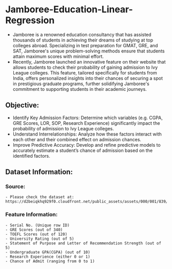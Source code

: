 # Jamboree-Education-Linear-Regression
- Jamboree is a renowned education consultancy that has assisted thousands of students in achieving their dreams of studying at top colleges abroad. Specializing in test preparation for GMAT, GRE, and SAT, Jamboree's unique problem-solving methods ensure that students attain maximum scores with minimal effort.
- Recently, Jamboree launched an innovative feature on their website that allows students to check their probability of gaining admission to Ivy League colleges. This feature, tailored specifically for students from India, offers personalized insights into their chances of securing a spot in prestigious graduate programs, further solidifying Jamboree's commitment to supporting students in their academic journeys.
## Objective:
- Identify Key Admission Factors: Determine which variables (e.g. CGPA, GRE Scores, LOR, SOP, Research Experience) significantly impact the probability of admission to Ivy League colleges.
- Understand Interrelationships: Analyze how these factors interact with each other and their combined effect on admission chances.
- Improve Predictive Accuracy: Develop and refine predictive models to accurately estimate a student’s chance of admission based on the identified factors.
## Dataset Information:
  ### Source:
    - Please check the dataset at: https://d2beiqkhq929f0.cloudfront.net/public_assets/assets/000/001/839/original/Jamboree_Admission.csv
  
  ### Feature Information:
    - Serial No. (Unique row ID)
    - GRE Scores (out of 340)
    - TOEFL Scores (out of 120)
    - University Rating (out of 5)
    - Statement of Purpose and Letter of Recommendation Strength (out of 5)
    - Undergraduate GPA(CGPA) (out of 10)
    - Research Experience (either 0 or 1)
    - Chance of Admit (ranging from 0 to 1)
